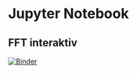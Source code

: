 # Jupyter Notebook

## FFT interaktiv

[![Binder](https://mybinder.org/badge_logo.svg)](https://mybinder.org/v2/gh/iubh/DLMDSAM01/cb1362e621ac8b5e51fe0e772452be99f68452b7)
